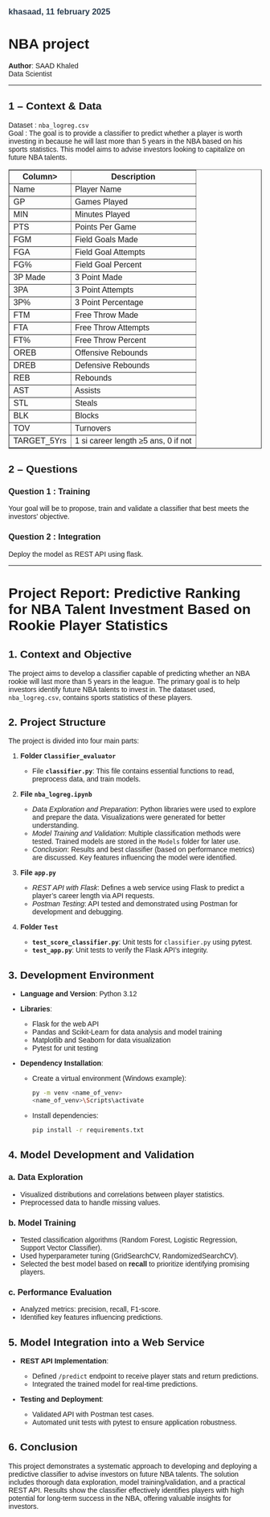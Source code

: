<!-- Start of HTML content -->
<div style="font-family: Arial, sans-serif; max-width: 800px; margin: auto;">

<!-- Stubborn -->
<h3 style="color: #2c3e50;">khasaad, 11 february 2025</h3>
<h1>NBA project</h1>
<p>
    <strong>Author</strong>: SAAD Khaled<br>
    Data Scientist<br>
</p>
<hr>

<!-- Section Context -->
<h2>1 – Context & Data</h2>
<p>
    Dataset : <code>nba_logreg.csv</code><br>
    Goal : The goal is to provide a classifier to predict whether a player is worth investing in because he will last more than 5 years in the NBA based on his sports statistics. This model aims to advise investors looking to capitalize on future NBA talents.
</p>

<table border="1" style="border-collapse: collapse; width: 100%;">
  <tr>
    <th>Column>
    <th>Description</th>
  </tr>
  <tr><td>Name</td><td>Player Name</td></tr>
  <tr><td>GP</td><td>Games Played</td></tr>
  <tr><td>MIN</td><td>Minutes Played</td></tr>
  <tr><td>PTS</td><td>Points Per Game</td></tr>
  <tr><td>FGM</td><td>Field Goals Made</td></tr>
  <tr><td>FGA</td><td>Field Goal Attempts</td></tr>
  <tr><td>FG%</td><td>Field Goal Percent</td></tr>
  <tr><td>3P Made</td><td>3 Point Made</td></tr>
  <tr><td>3PA</td><td>3 Point Attempts</td></tr>
  <tr><td>3P%</td><td>3 Point Percentage</td></tr>
  <tr><td>FTM</td><td>Free Throw Made</td></tr>
  <tr><td>FTA</td><td>Free Throw Attempts</td></tr>
  <tr><td>FT%</td><td>Free Throw Percent</td></tr>
  <tr><td>OREB</td><td>Offensive Rebounds</td></tr>
  <tr><td>DREB</td><td>Defensive Rebounds</td></tr>
  <tr><td>REB</td><td>Rebounds</td></tr>
  <tr><td>AST</td><td>Assists</td></tr>
  <tr><td>STL</td><td>Steals</td></tr>
  <tr><td>BLK</td><td>Blocks</td></tr>
  <tr><td>TOV</td><td>Turnovers</td></tr>
  <tr><td>TARGET_5Yrs</td><td>1 si career length ≥5 ans, 0 if not</td></tr>
</table>

<!-- Questions Section -->
<h2>2 – Questions</h2>

<h3>Question 1 : Training</h3>

<p>Your goal will be to propose, train and validate a classifier that best meets the investors' objective.</p>

<h3>Question 2 : Integration</h3>
<p>Deploy the model as REST API using flask.</p>

<!-- Pied de page -->
<hr>

# Project Report: Predictive Ranking for NBA Talent Investment Based on Rookie Player Statistics

## 1. Context and Objective  
The project aims to develop a classifier capable of predicting whether an NBA rookie will last more than 5 years in the league. The primary goal is to help investors identify future NBA talents to invest in. The dataset used, `nba_logreg.csv`, contains sports statistics of these players.

## 2. Project Structure  
The project is divided into four main parts:  

1. **Folder `Classifier_evaluator`**  
   - File **`classifier.py`**: This file contains essential functions to read, preprocess data, and train models.  

2. **File `nba_logreg.ipynb`**  
   - *Data Exploration and Preparation*: Python libraries were used to explore and prepare the data. Visualizations were generated for better understanding.  
   - *Model Training and Validation*: Multiple classification methods were tested. Trained models are stored in the `Models` folder for later use.  
   - *Conclusion*: Results and best classifier (based on performance metrics) are discussed. Key features influencing the model were identified.  

3. **File `app.py`**  
   - *REST API with Flask*: Defines a web service using Flask to predict a player’s career length via API requests.  
   - *Postman Testing*: API tested and demonstrated using Postman for development and debugging.  

4. **Folder `Test`**  
   - **`test_score_classifier.py`**: Unit tests for `classifier.py` using pytest.  
   - **`test_app.py`**: Unit tests to verify the Flask API’s integrity.  

## 3. Development Environment  
- **Language and Version**: Python 3.12  
- **Libraries**:  
  - Flask for the web API  
  - Pandas and Scikit-Learn for data analysis and model training  
  - Matplotlib and Seaborn for data visualization  
  - Pytest for unit testing  

- **Dependency Installation**:  
  - Create a virtual environment (Windows example):  
    ```bash
    py -m venv <name_of_venv>
    <name_of_venv>\Scripts\activate
    ```  
  - Install dependencies:  
    ```bash
    pip install -r requirements.txt
    ```
    
## 4. Model Development and Validation  
### a. Data Exploration  
- Visualized distributions and correlations between player statistics.  
- Preprocessed data to handle missing values.  

### b. Model Training  
- Tested classification algorithms (Random Forest, Logistic Regression, Support Vector Classifier).  
- Used hyperparameter tuning (GridSearchCV, RandomizedSearchCV).  
- Selected the best model based on **recall** to prioritize identifying promising players.  

### c. Performance Evaluation  
- Analyzed metrics: precision, recall, F1-score.  
- Identified key features influencing predictions. 

## 5. Model Integration into a Web Service  
- **REST API Implementation**:  
  - Defined `/predict` endpoint to receive player stats and return predictions.  
  - Integrated the trained model for real-time predictions.  

- **Testing and Deployment**:  
  - Validated API with Postman test cases.  
  - Automated unit tests with pytest to ensure application robustness.

## 6. Conclusion  
This project demonstrates a systematic approach to developing and deploying a predictive classifier to advise investors on future NBA talents. The solution includes thorough data exploration, model training/validation, and a practical REST API. Results show the classifier effectively identifies players with high potential for long-term success in the NBA, offering valuable insights for investors. 

</div>
<!-- End of HTML content -->

